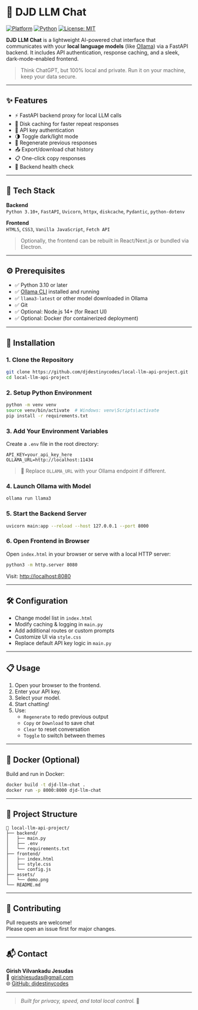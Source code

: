 
# 🤖 DJD LLM Chat

[![Platform](https://img.shields.io/badge/Platform-macOS%20%7C%20Linux%20%7C%20Windows-blue?logo=code&logoColor=white)](#)
[![Python](https://img.shields.io/badge/Python-3.10+-blue.svg?logo=python)](#)
[![License: MIT](https://img.shields.io/badge/License-MIT-green.svg)](https://opensource.org/licenses/MIT)

**DJD LLM Chat** is a lightweight AI-powered chat interface that communicates with your **local language models** (like [Ollama](https://ollama.com)) via a FastAPI backend. It includes API authentication, response caching, and a sleek, dark-mode-enabled frontend.

> Think ChatGPT, but 100% local and private. Run it on your machine, keep your data secure.

---

## ✨ Features

- ⚡ FastAPI backend proxy for local LLM calls
- 💾 Disk caching for faster repeat responses
- 🔐 API key authentication
- 🌗 Toggle dark/light mode
- 🔄 Regenerate previous responses
- 📤 Export/download chat history
- 📋 One-click copy responses
- 📡 Backend health check

---

## 🧠 Tech Stack

**Backend**  
`Python 3.10+`, `FastAPI`, `Uvicorn`, `httpx`, `diskcache`, `Pydantic`, `python-dotenv`

**Frontend**  
`HTML5`, `CSS3`, `Vanilla JavaScript`, `Fetch API`

> Optionally, the frontend can be rebuilt in React/Next.js or bundled via Electron.

---

## ⚙️ Prerequisites

- ✅ Python 3.10 or later  
- ✅ [Ollama CLI](https://ollama.com) installed and running  
- ✅ `llama3-latest` or other model downloaded in Ollama  
- ✅ Git  
- ✅ Optional: Node.js 14+ (for React UI)  
- ✅ Optional: Docker (for containerized deployment)  

---

## 🚀 Installation

### 1. Clone the Repository

```bash
git clone https://github.com/djdestinycodes/local-llm-api-project.git
cd local-llm-api-project
```

### 2. Setup Python Environment

```bash
python -m venv venv
source venv/bin/activate  # Windows: venv\Scripts\activate
pip install -r requirements.txt
```

### 3. Add Your Environment Variables

Create a `.env` file in the root directory:

```env
API_KEY=your_api_key_here
OLLAMA_URL=http://localhost:11434
```

> 🔁 Replace `OLLAMA_URL` with your Ollama endpoint if different.

### 4. Launch Ollama with Model

```bash
ollama run llama3
```

### 5. Start the Backend Server

```bash
uvicorn main:app --reload --host 127.0.0.1 --port 8000
```

### 6. Open Frontend in Browser

Open `index.html` in your browser or serve with a local HTTP server:

```bash
python3 -m http.server 8080
```

Visit: [http://localhost:8080](http://localhost:8080)

---

## 🛠️ Configuration

- Change model list in `index.html`
- Modify caching & logging in `main.py`
- Add additional routes or custom prompts
- Customize UI via `style.css`
- Replace default API key logic in `main.py`

---

## 📋 Usage

1. Open your browser to the frontend.
2. Enter your API key.
3. Select your model.
4. Start chatting!
5. Use:
   - `Regenerate` to redo previous output
   - `Copy` or `Download` to save chat
   - `Clear` to reset conversation
   - `Toggle` to switch between themes

---

## 🐳 Docker (Optional)

Build and run in Docker:

```bash
docker build -t djd-llm-chat .
docker run -p 8000:8000 djd-llm-chat
```

---

## 🧩 Project Structure

```
📁 local-llm-api-project/
├── backend/
│   ├── main.py
│   ├── .env
│   └── requirements.txt
├── frontend/
│   ├── index.html
│   ├── style.css
│   └── config.js
├── assets/
│   └── demo.png
└── README.md
```

---

## 🤝 Contributing

Pull requests are welcome!  
Please open an issue first for major changes.  

---

## 📬 Contact

**Girish Vilvankadu Jesudas**  
📧 girishjesudas@gmail.com  
🌐 [GitHub: djdestinycodes](https://github.com/djdestinycodes)

---

> _Built for privacy, speed, and total local control._ 🧠
